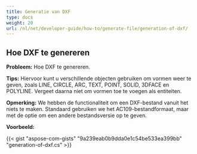 ```yaml
---
title: Generatie van DXF
type: docs
weight: 20
url: /nl/net/developer-guide/how-to/generate-file/generation-of-dxf/
---
```


## **Hoe DXF te genereren**

**Probleem:** Hoe DXF te genereren.

**Tips:** Hiervoor kunt u verschillende objecten gebruiken om vormen weer te geven, zoals LINE, CIRCLE, ARC, TEXT, POINT, SOLID, 3DFACE en POLYLINE. Vergeet daarna niet om vormen toe te voegen als entiteiten.

**Opmerking:** We hebben de functionaliteit om een DXF-bestand vanuit het niets te maken.
Standaard gebruiken we het AC109-bestandformaat, maar met de optie om een andere bestandsversie op te geven.

**Voorbeeld:**

{{< gist "aspose-com-gists" "9a239eab0b9dda0e1c54be533ea399bb" "generation-of-dxf.cs" >}}
